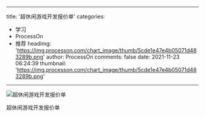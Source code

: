 
---
title: '超休闲游戏开发报价单'
categories: 
 - 学习
 - ProcessOn
 - 推荐
headimg: 'https://img.processon.com/chart_image/thumb/5cde1e47e4b05071d483289b.png'
author: ProcessOn
comments: false
date: 2021-11-23 06:24:39
thumbnail: 'https://img.processon.com/chart_image/thumb/5cde1e47e4b05071d483289b.png'
---

<div>   
<img class="thumb" alt="超休闲游戏开发报价单" src="https://img.processon.com/chart_image/thumb/5cde1e47e4b05071d483289b.png" referrerpolicy="no-referrer">
<p>超休闲游戏开发报价单</p>  
</div>
            